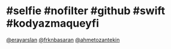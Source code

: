 # #selfie #nofilter #github #swift #kodyazmaqueyfi 
[@erayarslan](https://github.com/erayarslan)
[@frknbasaran](https://github.com/frknbasaran) [@ahmetozantekin](https://github.com/ahmetozantekin)
